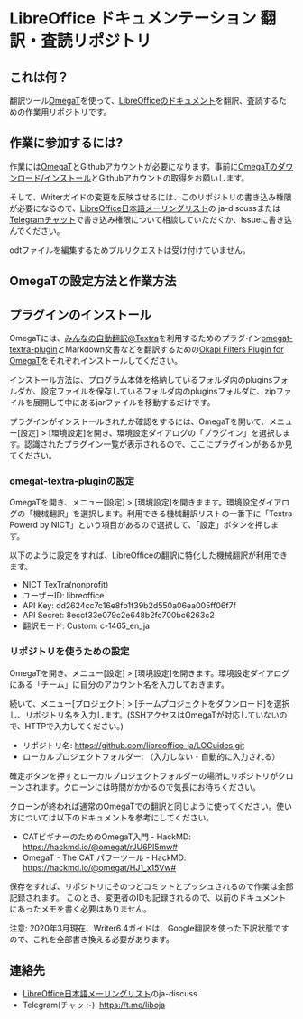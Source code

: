 LibreOffice ドキュメンテーション 翻訳・査読リポジトリ
============================================

これは何？
--------

翻訳ツール[OmegaT](https://omegat.org/ja/)を使って、[LibreOfficeのドキュメント](https://documentation.libreoffice.org/en/english-documentation/)を翻訳、査読するための作業用リポジトリです。

作業に参加するには?
----------------

作業には[OmegaT](https://omegat.org/ja/)とGithubアカウントが必要になります。事前に[OmegaTのダウンロード/インストール](https://omegat.org/ja/download)とGithubアカウントの取得をお願いします。

そして、Writerガイドの変更を反映させるには、このリポジトリの書き込み権限が必要になるので、[LibreOffice日本語メーリングリスト](https://ja.libreoffice.org/get-help/mailing-lists/)の
ja-discussまたは[Telegramチャット](https://t.me/liboja)で書き込み権限について相談していただくか、Issueに書き込んでください。

odtファイルを編集するためプルリクエストは受け付けていません。

OmegaTの設定方法と作業方法
----------------------

## プラグインのインストール

OmegaTには、[みんなの自動翻訳@Textra](https://mt-auto-minhon-mlt.ucri.jgn-x.jp/)を利用するためのプラグイン[omegat-textra-plugin](https://github.com/miurahr/omegat-textra-plugin)とMarkdown文書などを翻訳するための[Okapi Filters Plugin for OmegaT](https://bintray.com/okapi/Distribution/OmegaT_Plugin)をそれぞれインストールしてください。

インストール方法は、プログラム本体を格納しているフォルダ内のpluginsフォルダか、設定ファイルを保存しているフォルダ内のpluginsフォルダに、zipファイルを展開して中にあるjarファイルを移動するだけです。

プラグインがインストールされたか確認をするには、OmegaTを開いて、メニュー[設定] > [環境設定]を開き、環境設定ダイアログの「プラグイン」を選択します。認識されたプラグイン一覧が表示されるので、ここにプラグインがあるか見てください。

### omegat-textra-pluginの設定

OmegaTを開き、メニュー[設定] > [環境設定]を開きまます。環境設定ダイアログの「機械翻訳」を選択します。利用できる機械翻訳リストの一番下に「Textra Powerd by NICT」という項目があるので選択して、「設定」ボタンを押します。

以下のように設定をすれば、LibreOfficeの翻訳に特化した機械翻訳が利用できます。

* NICT TexTra(nonprofit)
* ユーザーID: libreoffice
* API Key: dd2624cc7c16e8fb1f39b2d550a06ea005ff06f7f
* API Secret: 8eccf33e079c2e648b2fc700bc6263c2
* 翻訳モード: Custom: c-1465_en_ja

### リポジトリを使うための設定

OmegaTを開き、メニュー[設定] > [環境設定]を開きます。環境設定ダイアログにある「チーム」に自分のアカウント名を入力しておきます。

続いて、メニュー[プロジェクト] > [チームプロジェクトをダウンロード]を選択し、リポジトリ名を入力します。(SSHアクセスはOmegaTが対応していないので、HTTPで入力してください。)

* リポジトリ名: https://github.com/libreoffice-ja/LOGuides.git
* ローカルプロジェクトフォルダー: （入力しない・自動的に入力される）

確定ボタンを押すとローカルプロジェクトフォルダーの場所にリポジトリがクローンされます。クローンには時間がかかるので気長にお待ちください。

クローンが終われば通常のOmegaTでの翻訳と同じように使ってください。使い方については以下のドキュメントを参考にしてください。

* CATビギナーのためのOmegaT入門 - HackMD: https://hackmd.io/@omegat/rJU6Pl5mw#
* OmegaT - The CAT パワーツール - HackMD: https://hackmd.io/@omegat/HJ1_x15Vw#

保存をすれば、リポジトリにそのつどコミットとプッシュされるので作業は全部記録されます。
このとき、変更者のIDも記録されるので、以前のドキュメントにあったメモを書く必要はありません。

注意: 2020年3月現在、Writer6.4ガイドは、Google翻訳を使った下訳状態ですので、これを全部書き換える必要があります。


連絡先
-----

* [LibreOffice日本語メーリングリスト](https://ja.libreoffice.org/get-help/mailing-lists/)のja-discuss
* Telegram(チャット): https://t.me/liboja

